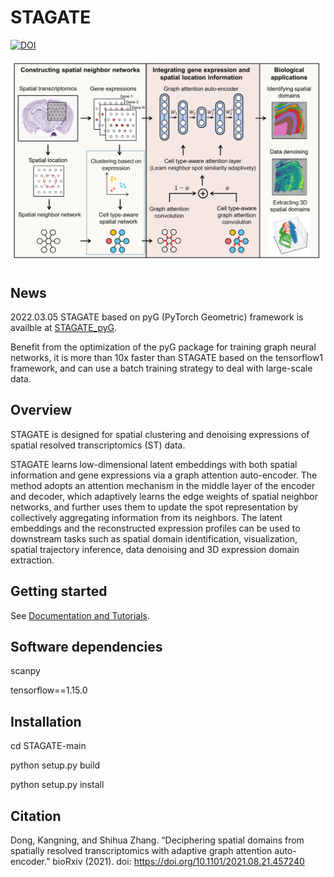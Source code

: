 # STAGATE
[![DOI](https://zenodo.org/badge/398185411.svg)](https://zenodo.org/badge/latestdoi/398185411)

![](https://github.com/QIFEIDKN/STAGATE/blob/main/STAGATE_Overview.png)

## News
2022.03.05 STAGATE based on pyG (PyTorch Geometric) framework is availble at [STAGATE_pyG](https://github.com/QIFEIDKN/STAGATE_pyG).

Benefit from the optimization of the pyG package for training graph neural networks, it is more than 10x faster than STAGATE based on the tensorflow1 framework, and can use a batch training strategy to deal with large-scale data.

## Overview
STAGATE is designed for spatial clustering and denoising expressions of spatial resolved transcriptomics (ST) data.

STAGATE learns low-dimensional latent embeddings with both spatial information and gene expressions via a graph attention auto-encoder. The method adopts an attention mechanism in the middle layer of the encoder and decoder, which adaptively learns the edge weights of spatial neighbor networks, and further uses them to update the spot representation by collectively aggregating information from its neighbors. The latent embeddings and the reconstructed expression profiles can be used to downstream tasks such as spatial domain identification, visualization, spatial trajectory inference, data denoising and 3D expression domain extraction.

## Getting started
See [Documentation and Tutorials](https://stagate.readthedocs.io/en/latest/index.html).

## Software dependencies
scanpy

tensorflow==1.15.0

## Installation
cd STAGATE-main

python setup.py build

python setup.py install

## Citation
Dong, Kangning, and Shihua Zhang. “Deciphering spatial domains from spatially resolved transcriptomics with adaptive graph attention auto-encoder.” bioRxiv (2021). doi: https://doi.org/10.1101/2021.08.21.457240
